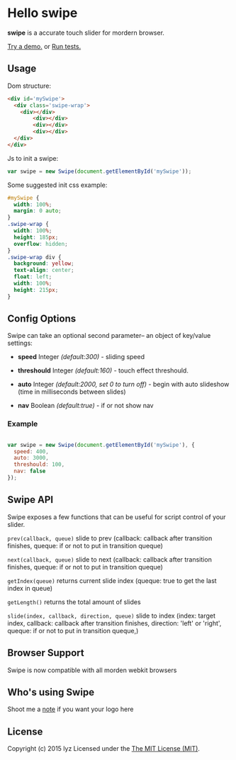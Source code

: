 Hello swipe
=========
**swipe** is a accurate touch slider for mordern browser.

[Try a demo.](http://7li.github.io/components/swipe/) or 
[Run tests.](http://7li.github.io/components/swipe/test/)

## Usage
Dom structure:

``` html
<div id='mySwipe'>
  <div class='swipe-wrap'>
    <div></div>
		<div></div>
		<div></div>
		<div></div>
  </div>
</div>
```

Js to init a swipe:

``` js
var swipe = new Swipe(document.getElementById('mySwipe'));
```

Some suggested init css example:

``` css
#mySwipe {
  width: 100%;
  margin: 0 auto;
}
.swipe-wrap {
  width: 100%;
  height: 185px;
  overflow: hidden;
}
.swipe-wrap div {
  background: yellow;
  text-align: center;
  float: left;
  width: 100%;
  height: 215px;
}
```

## Config Options

Swipe can take an optional second parameter– an object of key/value settings:

- **speed** Integer *(default:300)* - sliding speed

-	**threshould** Integer *(default:160)* - touch effect threshould.

- **auto** Integer *(default:2000, set 0 to turn off)* - begin with auto slideshow (time in milliseconds between slides)
- **nav** Boolean *(default:true)* - if or not show nav

### Example

``` js

var swipe = new Swipe(document.getElementById('mySwipe'), {
  speed: 400,
  auto: 3000,
  threshould: 100,
  nav: false
});

```

## Swipe API

Swipe exposes a few functions that can be useful for script control of your slider.

`prev(callback, queue)` slide to prev (callback: callback after transition finishes, queque: if or not to put in transition queque)

`next(callback, queue)` slide to next (callback: callback after transition finishes, queque: if or not to put in transition queque)

`getIndex(queue)` returns current slide index (queque: true to get the last index in queue)

`getLength()` returns the total amount of slides

`slide(index, callback, direction, queue)` slide to index  (index: target index, callback: callback after transition finishes, direction: 'left' or 'right', queque: if or not to put in transition queque,)

## Browser Support
Swipe is now compatible with all morden webkit browsers

## Who's using Swipe
Shoot me a [note](mailto:702368372atqqcom) if you want your logo here

## License
Copyright (c) 2015 lyz Licensed under the [The MIT License (MIT)](http://opensource.org/licenses/MIT).
